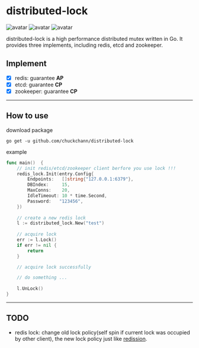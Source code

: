 # distributed-lock

![avatar](https://img.shields.io/badge/build-unkown-orange)
![avatar](https://img.shields.io/badge/release-v1.0.0-brightgreen)
![avatar](https://img.shields.io/badge/license-unkown-yellow)

distributed-lock is a high performance distributed mutex written in Go. It provides three implements, including redis, etcd and zookeeper.

## Implement

- [x] redis: guarantee **AP**
- [x] etcd: guarantee **CP**
- [x] zookeeper: guarantee **CP**

------

## How to use

download package

```shell
go get -u github.com/chuckchann/distributed-lock
```

example 

```go
func main()  {
	// init redis/etcd/zookeeper client berfore you use lock !!!
	redis_lock.Init(entry.Config{
		Endpoints:   []string{"127.0.0.1:6379"},
		DBIndex:     15,
		MaxConns:    20,
		IdleTimeout: 10 * time.Second,
		Password: 	"123456",
	})
	
	// create a new redis lock
	l := distributed_lock.New("test")
	
    // acquire lock
	err := l.Lock()
	if err != nil {
		return
	}

	// acquire lock successfully

	// do something ...
	
	l.UnLock()
}
```




------

## TODO

- redis lock: change old lock policy(self spin if current lock was occupied by other client), the new lock policy just like [redission](https://github.com/redisson/redisson).

  

